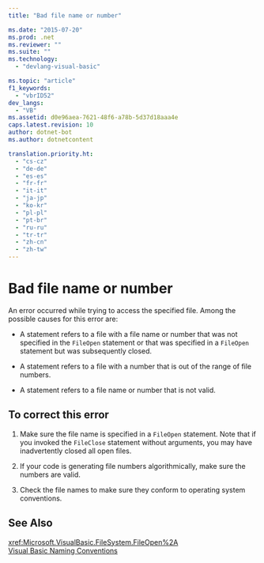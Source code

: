 ```yaml
---
title: "Bad file name or number"

ms.date: "2015-07-20"
ms.prod: .net
ms.reviewer: ""
ms.suite: ""
ms.technology: 
  - "devlang-visual-basic"

ms.topic: "article"
f1_keywords: 
  - "vbrID52"
dev_langs: 
  - "VB"
ms.assetid: d0e96aea-7621-48f6-a78b-5d37d18aaa4e
caps.latest.revision: 10
author: dotnet-bot
ms.author: dotnetcontent

translation.priority.ht: 
  - "cs-cz"
  - "de-de"
  - "es-es"
  - "fr-fr"
  - "it-it"
  - "ja-jp"
  - "ko-kr"
  - "pl-pl"
  - "pt-br"
  - "ru-ru"
  - "tr-tr"
  - "zh-cn"
  - "zh-tw"
---
```

# Bad file name or number
An error occurred while trying to access the specified file. Among the possible causes for this error are:  
  
-   A statement refers to a file with a file name or number that was not specified in the `FileOpen` statement or that was specified in a `FileOpen` statement but was subsequently closed.  
  
-   A statement refers to a file with a number that is out of the range of file numbers.  
  
-   A statement refers to a file name or number that is not valid.  
  
## To correct this error  
  
1.  Make sure the file name is specified in a `FileOpen` statement. Note that if you invoked the `FileClose` statement without arguments, you may have inadvertently closed all open files.  
  
2.  If your code is generating file numbers algorithmically, make sure the numbers are valid.  
  
3.  Check the file names to make sure they conform to operating system conventions.  
  
## See Also  
 <xref:Microsoft.VisualBasic.FileSystem.FileOpen%2A>   
 [Visual Basic Naming Conventions](../../../visual-basic/programming-guide/program-structure/naming-conventions.md)
